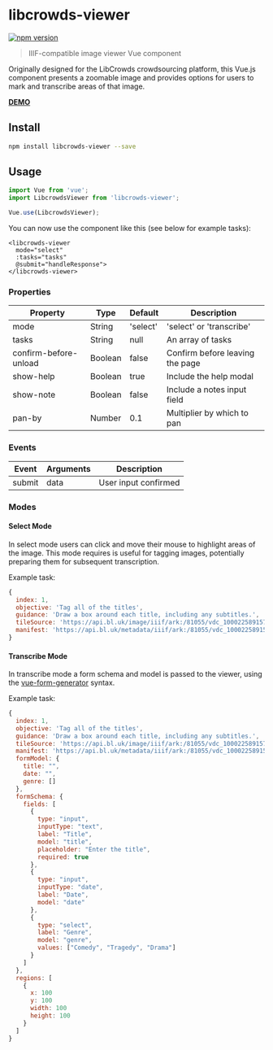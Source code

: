 # libcrowds-viewer

[![npm version](https://badge.fury.io/js/libcrowds-viewer.svg)](https://badge.fury.io/js/libcrowds-viewer)

> IIIF-compatible image viewer Vue component

Originally designed for the LibCrowds crowdsourcing platform, this Vue.js
component presents a zoomable image and provides options for users to mark
and transcribe areas of that image.

[**DEMO**](https://libcrowds.github.io/libcrowds-viewer/)

## Install

```bash
npm install libcrowds-viewer --save
```

## Usage

```js
import Vue from 'vue';
import LibcrowdsViewer from 'libcrowds-viewer';

Vue.use(LibcrowdsViewer);
```

You can now use the component like this (see below for example tasks):

```vue
<libcrowds-viewer
  mode="select"
  :tasks="tasks"
  @submit="handleResponse">
</libcrowds-viewer>
```

### Properties

| Property                | Type          | Default              | Description                     |
|-------------------------|---------------|----------------------|---------------------------------|
| mode                    | String        | 'select'             | 'select' or 'transcribe'        |
| tasks                   | String        | null                 | An array of tasks               |
| confirm-before-unload   | Boolean       | false                | Confirm before leaving the page |
| show-help               | Boolean       | true                 | Include the help modal          |
| show-note               | Boolean       | false                | Include a notes input field     |
| pan-by                  | Number        | 0.1                  | Multiplier by which to pan      |

### Events

| Event         | Arguments     | Description          |
|---------------|---------------|----------------------|
| submit        | data          | User input confirmed |

### Modes

#### Select Mode

In select mode users can click and move their mouse to highlight areas of the
image. This mode requires is useful for tagging images, potentially preparing
them for subsequent transcription.

Example task:

```js
{
  index: 1,
  objective: 'Tag all of the titles',
  guidance: 'Draw a box around each title, including any subtitles.',
  tileSource: 'https://api.bl.uk/image/iiif/ark:/81055/vdc_100022589157.0x000005/info.json',
  manifest: 'https://api.bl.uk/metadata/iiif/ark:/81055/vdc_100022589158.0x000002/manifest.json'
}
```


#### Transcribe Mode

In transcribe mode a form schema and model is passed to the viewer, using the
[vue-form-generator](https://github.com/icebob/vue-form-generator) syntax.

Example task:

```js
{
  index: 1,
  objective: 'Tag all of the titles',
  guidance: 'Draw a box around each title, including any subtitles.',
  tileSource: 'https://api.bl.uk/image/iiif/ark:/81055/vdc_100022589157.0x000005/info.json',
  manifest: 'https://api.bl.uk/metadata/iiif/ark:/81055/vdc_100022589158.0x000002/manifest.json',
  formModel: {
    title: "",
    date: "",
    genre: []
  },
  formSchema: {
    fields: [
      {
        type: "input",
        inputType: "text",
        label: "Title",
        model: "title",
        placeholder: "Enter the title",
        required: true
      },
      {
        type: "input",
        inputType: "date",
        label: "Date",
        model: "date"
      },
      {
        type: "select",
        label: "Genre",
        model: "genre",
        values: ["Comedy", "Tragedy", "Drama"]
      }
    ]
  },
  regions: [
    {
      x: 100
      y: 100
      width: 100
      height: 100
    }
  ]
}
```
